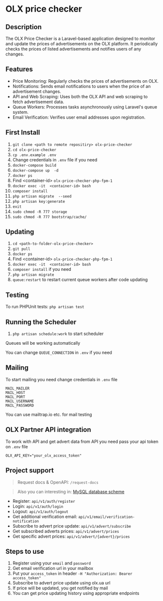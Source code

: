 # OLX price checker

## Description 

The OLX Price Checker is a Laravel-based application designed to monitor and update the prices of advertisements on the OLX platform. It periodically checks the prices of listed advertisements and notifies users of any changes.

## Features
*  Price Monitoring: Regularly checks the prices of advertisements on OLX.
*  Notifications: Sends email notifications to users when the price of an advertisement changes.
*  API and Web Scraping: Uses both the OLX API and web scraping to fetch advertisement data.
*  Queue Workers: Processes tasks asynchronously using Laravel's queue system.
*  Email Verification: Verifies user email addresses upon registration.

##  First Install

1) `git clone <path to remote repositiry> olx-price-checker`
2) `cd olx-price-checker`
3) `cp .env.example .env`
4) Change credentials in `.env` file if you need
5) `docker-compose build`
6) `docker-compose up  -d`
7) `docker ps`
8)  Find \<container-id\> `olx-price-checker-php-fpm-1`
9)  `docker exec -it  <container-id> bash`
10) `composer install`
11) `php artisan migrate  --seed`
12) `php artisan key:generate`
13) `exit`
14) `sudo chmod -R 777 storage`
15) `sudo chmod -R 777 bootstrap/cache/`

## Updating

1) `cd <path-to-folder-olx-price-checker>`
2) `git pull`
3) `docker ps`
4) Find \<container-id\> `olx-price-checker-php-fpm-1`
5) `docker exec -it  <container-id> bash`
6) `composer install` if you need
7) `php artisan migrate`
8) `queue:restart` to restart current queue workers after code updating


## Testing

To run PHPUnit tests: `php artisan test`

## Running the Scheduler

1) `php artisan schedule:work` to start scheduler

Queues will be working automatically

You can change `QUEUE_CONNECTION` in `.env` if you need

##  Mailing

To start mailing you need change credentials in `.env` file

 ```
 MAIL_MAILER
 MAIL_HOST
 MAIL_PORT
 MAIL_USERNAME
 MAIL_PASSWORD
 ```

You can use mailtrap.io etc. for mail testing

## OLX Partner API integration

To work with API and get advert data from API you need pass your api token on `.env` file 

```
OLX_API_KEY="your_olx_access_token"
```

## Project support

> Request docs & OpenAPI: `/request-docs`

> Also you can interesting in: [MySQL database scheme](https://drawsql.app/teams/test-4184/diagrams/olx-price-checker)


- Register: `api/v1/auth/register`
- Login: `api/v1/auth/login`
- Logout: `api/v1/auth/logout`
- Get additional verification email: `api/v1/email/verification-notification`
- Subscribe to advert price update: `api/v1/advert/subscribe`
- Get subscribed adverts prices: `api/v1/advert/prices`
- Get specific advert prices: `api/v1/advert/{advert}/prices`

## Steps to use

1) Register using your `email` and `password`
2) Get email verification url in your mailbox
3) Put your `access_token` in header `-H "Authorization: Bearer access_token"`
4) Subscribe to advert price update using olx.ua url
5) If price will be updated, you get notified by mail
6) You can get price updating history using appropriate endpoints